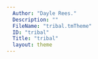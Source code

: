 ```yaml
---
  Author: "Dayle Rees."
  Description: ""
  FileName: "tribal.tmTheme"
  ID: "tribal"
  Title: "tribal"
  layout: theme
---
```

  